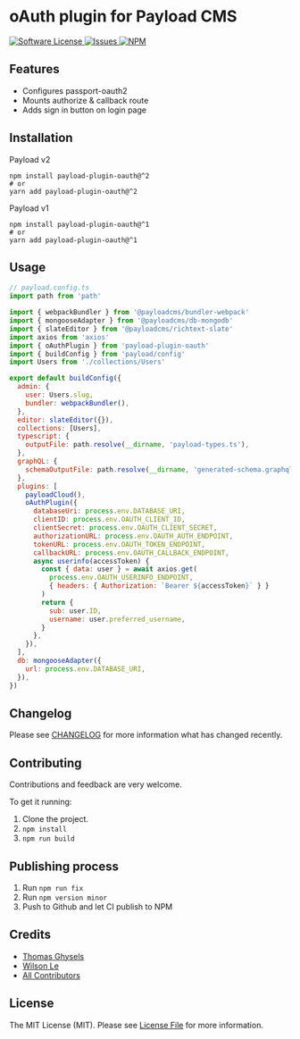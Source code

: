 # oAuth plugin for Payload CMS

<a href="LICENSE">
  <img src="https://img.shields.io/badge/license-MIT-brightgreen.svg" alt="Software License" />
</a>
<a href="https://github.com/thgh/payload-plugin-oauth/issues">
  <img src="https://img.shields.io/github/issues/thgh/payload-plugin-oauth.svg" alt="Issues" />
</a>
<a href="https://npmjs.org/package/payload-plugin-oauth">
  <img src="https://img.shields.io/npm/v/payload-plugin-oauth.svg?style=flat-squar" alt="NPM" />
</a>

## Features

- Configures passport-oauth2
- Mounts authorize & callback route
- Adds sign in button on login page

## Installation

Payload v2

```
npm install payload-plugin-oauth@^2
# or
yarn add payload-plugin-oauth@^2
```

Payload v1

```
npm install payload-plugin-oauth@^1
# or
yarn add payload-plugin-oauth@^1
```

## Usage

```js
// payload.config.ts
import path from 'path'

import { webpackBundler } from '@payloadcms/bundler-webpack'
import { mongooseAdapter } from '@payloadcms/db-mongodb'
import { slateEditor } from '@payloadcms/richtext-slate'
import axios from 'axios'
import { oAuthPlugin } from 'payload-plugin-oauth'
import { buildConfig } from 'payload/config'
import Users from './collections/Users'

export default buildConfig({
  admin: {
    user: Users.slug,
    bundler: webpackBundler(),
  },
  editor: slateEditor({}),
  collections: [Users],
  typescript: {
    outputFile: path.resolve(__dirname, 'payload-types.ts'),
  },
  graphQL: {
    schemaOutputFile: path.resolve(__dirname, 'generated-schema.graphql'),
  },
  plugins: [
    payloadCloud(),
    oAuthPlugin({
      databaseUri: process.env.DATABASE_URI,
      clientID: process.env.OAUTH_CLIENT_ID,
      clientSecret: process.env.OAUTH_CLIENT_SECRET,
      authorizationURL: process.env.OAUTH_AUTH_ENDPOINT,
      tokenURL: process.env.OAUTH_TOKEN_ENDPOINT,
      callbackURL: process.env.OAUTH_CALLBACK_ENDPOINT,
      async userinfo(accessToken) {
        const { data: user } = await axios.get(
          process.env.OAUTH_USERINFO_ENDPOINT,
          { headers: { Authorization: `Bearer ${accessToken}` } }
        )
        return {
          sub: user.ID,
          username: user.preferred_username,
        }
      },
    }),
  ],
  db: mongooseAdapter({
    url: process.env.DATABASE_URI,
  }),
})
```

## Changelog

Please see [CHANGELOG](CHANGELOG.md) for more information what has changed recently.

## Contributing

Contributions and feedback are very welcome.

To get it running:

1. Clone the project.
2. `npm install`
3. `npm run build`

## Publishing process

1. Run `npm run fix`
2. Run `npm version minor`
3. Push to Github and let CI publish to NPM

## Credits

- [Thomas Ghysels](https://github.com/thgh)
- [Wilson Le](https://github.com/wilsonle)
- [All Contributors][link-contributors]

## License

The MIT License (MIT). Please see [License File](LICENSE) for more information.

[link-contributors]: ../../contributors
